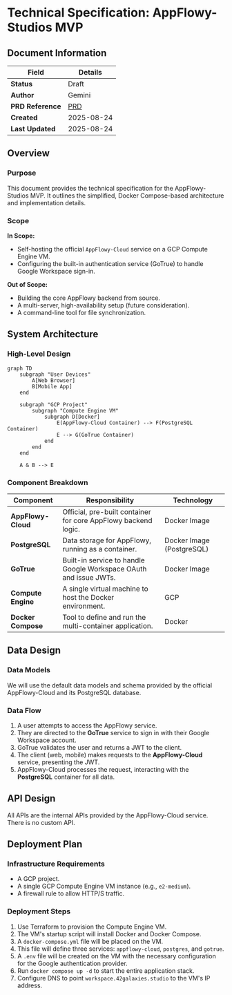 # Technical Specification: AppFlowy-Studios MVP

## Document Information
| Field | Details |
|-------|---------|
| **Status** | Draft |
| **Author** | Gemini |
| **PRD Reference** | [PRD](./prd.md) |
| **Created** | 2025-08-24 |
| **Last Updated** | 2025-08-24 |

## Overview

### Purpose
This document provides the technical specification for the AppFlowy-Studios MVP. It outlines the simplified, Docker Compose-based architecture and implementation details.

### Scope
**In Scope:**
- Self-hosting the official `AppFlowy-Cloud` service on a GCP Compute Engine VM.
- Configuring the built-in authentication service (GoTrue) to handle Google Workspace sign-in.

**Out of Scope:**
- Building the core AppFlowy backend from source.
- A multi-server, high-availability setup (future consideration).
- A command-line tool for file synchronization.

## System Architecture

### High-Level Design
```mermaid
graph TD
    subgraph "User Devices"
        A[Web Browser]
        B[Mobile App]
    end

    subgraph "GCP Project"
        subgraph "Compute Engine VM"
            subgraph D[Docker]
                E(AppFlowy-Cloud Container) --> F(PostgreSQL Container)
                E --> G(GoTrue Container)
            end
        end
    end

    A & B --> E
```

### Component Breakdown
| Component | Responsibility | Technology |
|-----------|---------------|------------|
| **AppFlowy-Cloud** | Official, pre-built container for core AppFlowy backend logic. | Docker Image |
| **PostgreSQL** | Data storage for AppFlowy, running as a container. | Docker Image (PostgreSQL) |
| **GoTrue** | Built-in service to handle Google Workspace OAuth and issue JWTs. | Docker Image |
| **Compute Engine** | A single virtual machine to host the Docker environment. | GCP |
| **Docker Compose** | Tool to define and run the multi-container application. | Docker |

## Data Design

### Data Models
We will use the default data models and schema provided by the official AppFlowy-Cloud and its PostgreSQL database.

### Data Flow
1. A user attempts to access the AppFlowy service.
2. They are directed to the **GoTrue** service to sign in with their Google Workspace account.
3. GoTrue validates the user and returns a JWT to the client.
4. The client (web, mobile) makes requests to the **AppFlowy-Cloud** service, presenting the JWT.
5. AppFlowy-Cloud processes the request, interacting with the **PostgreSQL** container for all data.

## API Design

All APIs are the internal APIs provided by the AppFlowy-Cloud service. There is no custom API.

## Deployment Plan

### Infrastructure Requirements
- A GCP project.
- A single GCP Compute Engine VM instance (e.g., `e2-medium`).
- A firewall rule to allow HTTP/S traffic.

### Deployment Steps
1.  Use Terraform to provision the Compute Engine VM.
2.  The VM's startup script will install Docker and Docker Compose.
3.  A `docker-compose.yml` file will be placed on the VM.
4.  This file will define three services: `appflowy-cloud`, `postgres`, and `gotrue`.
5.  A `.env` file will be created on the VM with the necessary configuration for the Google authentication provider.
6.  Run `docker compose up -d` to start the entire application stack.
7.  Configure DNS to point `workspace.42galaxies.studio` to the VM's IP address.
